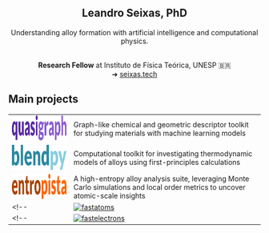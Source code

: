 <div align="center">

## **Leandro Seixas, PhD**

Understanding alloy formation with artificial intelligence and computational physics.

<br>
<b>Research Fellow</b> at Instituto de Física Teórica, UNESP 🇧🇷
<br>
➜ <a href="https://seixas.tech/">seixas.tech</a>
</div>

## Main projects

<div align="center">

| | |
|:---------|:----|
| <a href="https://github.com/leseixas/quasigraph"><img src="https://raw.githubusercontent.com/leseixas/quasigraph/refs/heads/main/resources/logo.png" alt="quasigraph" height="50px"></a> | Graph-like chemical and geometric descriptor toolkit for studying materials with machine learning models |
| <a href="https://github.com/leseixas/blendpy"><img src="https://raw.githubusercontent.com/leseixas/blendpy/refs/heads/main/logo.png" alt="blendpy" height="50px"></a> | Computational toolkit for investigating thermodynamic models of alloys using first-principles calculations |
| <a href="https://github.com/leseixas/entropista"><img src="https://raw.githubusercontent.com/leseixas/entropista/refs/heads/main/logo.png" alt="entropista" height="50px"></a> | A high-entropy alloy analysis suite, leveraging Monte Carlo simulations and local order metrics to uncover atomic-scale insights |
<!-- | <a href="https://github.com/leseixas/fastatoms"><img src="https://raw.githubusercontent.com/leseixas/fastatoms/refs/heads/main/logo.png" alt="fastatoms" height="50px"></a> | Machine learning interatomic potentials utilizing equivariant graph neural networks | -->
<!-- | <a href="https://github.com/leseixas/fastelectrons"><img src="https://raw.githubusercontent.com/leseixas/fastelectrons/refs/heads/main/logo.png" alt="fastelectrons" height="50px"></a> | Electronic structure computation tool integrated with graph neural network capabilities | -->

</div>

